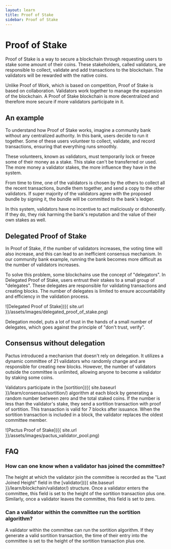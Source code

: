 ```yaml
---
layout: learn
title: Proof of Stake
sidebar: Proof of Stake
---
```


# Proof of Stake

Proof of Stake is a way to secure a blockchain through requesting users to stake some amount of their coins.
These stakeholders, called validators, are responsible to collect, validate and add transactions to the blockchain.
The validators will be rewarded with the native coins.

Unlike Proof of Work, which is based on competition, Proof of Stake is based on collaboration.
Validators work together to manage the expansion of the blockchain.
A Proof of Stake blockchain is more decentralized and therefore more secure if more validators participate in it.

## An example

To understand how Proof of Stake works, imagine a community bank without any centralized authority.
In this bank, users decide to run it together.
Some of these users volunteer to collect, validate, and record transactions,
ensuring that everything runs smoothly.

These volunteers, known as validators, must temporarily lock or freeze some of their money as a stake.
This stake can't be transferred or used.
The more money a validator stakes, the more influence they have in the system.

From time to time, one of the validators is chosen by the others to collect all the recent transactions,
bundle them together, and send a copy to the other validators.
If super majority of the validators agree with the proposed bundle by signing it,
the bundle will be committed to the bank's ledger.

In this system, validators have no incentive to act maliciously or dishonestly.
If they do, they risk harming the bank's reputation and the value of their own stakes as well.

## Delegated Proof of Stake

In Proof of Stake, if the number of validators increases,
the voting time will also increase, and this can lead to an inefficient consensus mechanism.
In our community bank example, running the bank becomes more difficult as the number of validators increases.

To solve this problem, some blockchains use the concept of "delegators".
In Delegated Proof of Stake, users entrust their stakes to a small group of "delegates".
These delegates are responsible for validating transactions and creating blocks.
The number of delegates is limited to ensure accountability and efficiency in the validation process.

![Delegated Proof of Stake]({{ site.url }}/assets/images/delegated_proof_of_stake.png)

Delegation model, puts a lot of trust in the hands of a small number of delegates,
which goes against the principle of "don't trust, verify".

## Consensus without delegation

Pactus introduced a mechanism that doesn't rely on delegation.
It utilizes a dynamic committee of 21 validators who randomly change and are responsible for creating new blocks.
However, the number of validators outside the committee is unlimited, allowing anyone to
become a validator by staking some coins.

Validators participate in the [sortition]({{ site.baseurl }}/learn/consensus/sortition/) algorithm
at each block by generating a random number between zero and the total staked coins.
If the number is less than the validator's stake, they send a sortition transaction with proof of sortition.
This transaction is valid for 7 blocks after issuance. When the sortition transaction is included in a block,
the validator replaces the oldest committee member.

![Pactus Proof of Stake]({{ site.url }}/assets/images/pactus_validator_pool.png)

## FAQ

### How can one know when a validator has joined the committee?

The height at which the validator join the committee is recorded as the "Last Joined Height" field in
the [validator]({{ site.baseurl }}/learn/blockchain/validator/) structure.
Once a validator enters the committee, this field is set to the height of the sortition transaction plus one.
Similarly, once a validator leaves the committee, this field is set to zero.

### Can a validator within the committee run the sortition algorithm?

A validator within the committee can run the sortition algorithm.
If they generate a valid sortition transaction, the time of their entry into the committee is set
to the height of the sortition transaction plus one.
